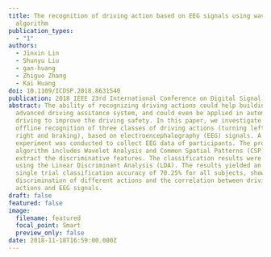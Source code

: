 ```yaml
---
title: The recognition of driving action based on EEG signals using wavelet-CSP
  algorithm
publication_types:
  - "1"
authors:
  - Jinxin Lin
  - Shunyu Liu
  - gan-huang
  - Zhiguo Zhang
  - Kai Huang
doi: 10.1109/ICDSP.2018.8631540
publication: 2018 IEEE 23rd International Conference on Digital Signal Processing (DSP)
abstract: The ability of recognizing driving actions could help building a more
  advanced driving assitance system, and could even be applied in automated
  driving to improve the driving safety. In this paper, we investigate the
  offline recognition of three classes of driving actions (turning left, turning
  right and braking), based on electroencephalography (EEG) signals. A simulated
  experiment was conducted to collect EEG data of participants. The proposed
  algorithm includes Wavelet Analysis and Common Spatial Patterns (CSP), to
  extract the discriminative features. The classification results were obtained
  using the Linear Discriminant Analysis (LDA). The results yielded an average
  single trial classification accuracy of 70.25% for all subjects, showing the
  discrimination of different actions and the correlation between driving
  actions and EEG signals.
draft: false
featured: false
image:
  filename: featured
  focal_point: Smart
  preview_only: false
date: 2018-11-18T16:59:00.000Z
---
```

